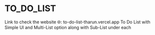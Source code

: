 # TO_DO_LIST
Link to check the website 🌐:
to-do-list-tharun.vercel.app
 To Do List with Simple UI and Multi-List option along with Sub-List under each

